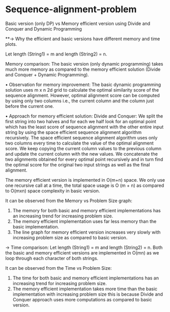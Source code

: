 # Sequence-alignment-problem
Basic version (only DP) vs Memory efficient version using Divide and Conquer and Dynamic Programming

**-> Why the efficient and basic versions have different memory and time plots.

Let length (String1) = m and length (String2) = n.

Memory comparison: 
The basic version (only dynamic programming) takes much more memory as compared to the memory efficient solution (Divide and Conquer + Dynamic Programming). 

•	Observation for memory improvement:
The basic dynamic programming solution uses m x n 2d grid to calculate the optimal similarity score of the sequence alignment.
However, optimal alignment score can be computed by using only two columns i.e., the current column and the column just before the current one. 

•	Approach for memory efficient solution:
Divide and Conquer: We split the first string into two halves and for each we half look for an optimal point which has the least score of sequence alignment with the other entire input string by using the space efficient sequence alignment algorithm recursively. The space efficient sequence alignment algorithm uses only two columns every time to calculate the value of the optimal alignment score. We keep copying the current column values to the previous column and update the current column with the new values. 
We concatenate the two alignments obtained for every optimal point recursively and in turn find the optimal score for the original two input strings as well as the final alignment. 

The memory efficient version is implemented in O(m+n) space. We only use one recursive call at a time, the total space usage is O (m + n) as compared to O(mxn) space complexity in basic version.

It can be observed from the Memory vs Problem Size graph:
1.	The memory for both basic and memory efficient implementations has an increasing trend for increasing problem size. 
2.	The memory efficient implementation uses far less memory than the basic implementation.
3.	The line graph for memory efficient version increases very slowly with increasing problem size as compared to basic version. 


-> Time comparison:
Let length (String1) = m and length (String2) = n.
Both the basic and memory efficient versions are implemented in O(mn) as we loop through each character of both strings.

It can be observed from the Time vs Problem Size:
1.	The time for both basic and memory efficient implementations has an increasing trend for increasing problem size. 
2.	The memory efficient implementation takes more time than the basic implementation with increasing problem size this is because Divide and Conquer approach uses more computations as compared to basic version. 


